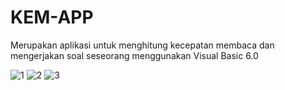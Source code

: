 # KEM-APP
Merupakan aplikasi untuk menghitung kecepatan membaca dan mengerjakan soal seseorang
menggunakan Visual Basic 6.0 

![1](https://user-images.githubusercontent.com/16913686/51290078-45e90a00-1a35-11e9-84fc-375132663fd4.PNG)
![2](https://user-images.githubusercontent.com/16913686/51290079-45e90a00-1a35-11e9-811f-69428a5b0e94.PNG)
![3](https://user-images.githubusercontent.com/16913686/51290080-4681a080-1a35-11e9-83c6-e5ea215631cd.PNG)

